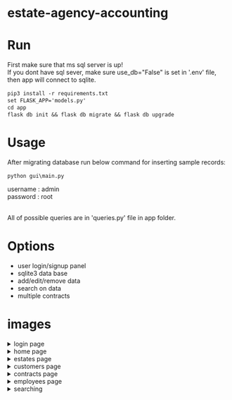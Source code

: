 # estate-agency-accounting

# Run
First make sure that ms sql server is up! <br />
If you dont have sql sever, make sure use_db="False" is set in '.env' file, then app will connect to sqlite.
```
pip3 install -r requirements.txt
set FLASK_APP='models.py'
cd app
flask db init && flask db migrate && flask db upgrade
```

# Usage
After migrating database run below command for inserting sample records:
```
python gui\main.py
```
username : admin<br/>
password : root<br/><br/>


All of possible queries are in 'queries.py' file in app folder.


# Options
* user login/signup panel
* sqlite3 data base
* add/edit/remove data
* search on data
* multiple contracts


# images
<details>
  <summary>login page</summary>
  <img src="https://github.com/amirhossein-bayati/estate-agency-accounting/blob/main/_screenshots/login_page.png" name="image-name">
</details>
<details>
  <summary>home page</summary>
  <img src="https://github.com/amirhossein-bayati/estate-agency-accounting/blob/main/_screenshots/home_page.png" name="image-name">
</details>
<details>
  <summary>estates page</summary>
  <img src="https://github.com/amirhossein-bayati/estate-agency-accounting/blob/main/_screenshots/estates_page.png" name="image-name">
</details>
<details>
  <summary>customers page</summary>
  <img src="https://github.com/amirhossein-bayati/estate-agency-accounting/blob/main/_screenshots/customers_page.png" name="image-name">
</details>
<details>
  <summary>contracts page</summary>
  <img src="https://github.com/amirhossein-bayati/estate-agency-accounting/blob/main/_screenshots/contracts_page.png" name="image-name">
</details>
<details>
  <summary>employees page</summary>
  <img src="https://github.com/amirhossein-bayati/estate-agency-accounting/blob/main/_screenshots/employee_page.png" name="image-name">
</details>
<details>
  <summary>searching</summary>
  <img src="https://github.com/amirhossein-bayati/estate-agency-accounting/blob/main/_screenshots/search.png" name="image-name">
</details>

